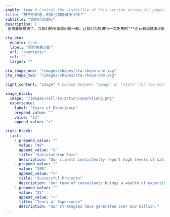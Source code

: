 ```yaml
---
enable: true # Control the visibility of this section across all pages where it is used
title: "想不想知道，明年公司能赚多少钱？"
subtitle: "您的利润目标"
description: |
 别再靠感觉猜了。与我们的专家顾问聊一聊，让我们为您进行一次免费的"**企业利润健康诊断**"。我们将用科学的方法，帮您看清未来的利润空间，并找到实现它的路径。

cta_btn:
  enable: true
  label: "预约免费诊断"
  url: "/contact/"
  rel: ""
  target: ""

cta_shape_one: "/images/shapes/cta-shape-one.svg"
cta_shape_two: "/images/shapes/cta-shape-two.svg"

right_content: "image" # Choose between "image" or "stats" for the content of the right side of the section

image_block:
  image: "/images/call-to-action/sparkliang.png"
  experience:
    label: "Years of Experience"
    prepend_value: ""
    value: "12"
    append_value: "+"

stats_block:
  list:
    - prepend_value: ""
      value: "98"
      append_value: "%"
      title: "Satisfaction Rate"
      description: "Our clients consistently report high levels of satisfaction"
    - prepend_value: ""
      value: "200"
      append_value: "+"
      title: "Successful Projects"
      description: "our team of consultants brings a wealth of expertise."
    - prepend_value: ""
      value: "25"
      append_value: "+"
      title: "Years of Experience"
      description: "Our strategies have generated over $50 million."
---
```

